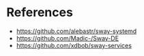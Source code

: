 # References

* https://github.com/alebastr/sway-systemd
* https://github.com/Madic-/Sway-DE
* https://github.com/xdbob/sway-services
